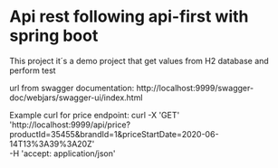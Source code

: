# Api rest following api-first with spring boot

This project it´s a demo project that get values from H2 database and perform test


url from swagger documentation: http://localhost:9999/swagger-doc/webjars/swagger-ui/index.html

Example curl for price endpoint: curl -X 'GET' \
'http://localhost:9999/api/price?productId=35455&brandId=1&priceStartDate=2020-06-14T13%3A39%3A20Z' \
-H 'accept: application/json'





